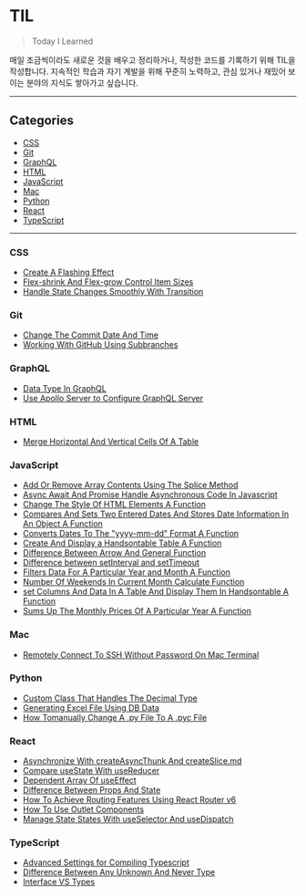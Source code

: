 # TIL

> Today I Learned

매일 조금씩이라도 새로운 것을 배우고 정리하거나, 작성한 코드를 기록하기 위해 TIL을 작성합니다.
지속적인 학습과 자기 계발을 위해 꾸준히 노력하고, 관심 있거나 재밌어 보이는 분야의 지식도 쌓아가고 싶습니다.

<hr>

## Categories

- [CSS](#css)
- [Git](#git)
- [GraphQL](#graphql)
- [HTML](#html)
- [JavaScript](#javascript)
- [Mac](#mac)
- [Python](#python)
- [React](#react)
- [TypeScript](#typescript)

<hr>

### CSS

- [Create A Flashing Effect](https://github.com/kmseunh/til/blob/main/CSS/create-a-flashing-effect.md)
- [Flex-shrink And Flex-grow Control Item Sizes](https://github.com/kmseunh/til/blob/main/CSS/flex-shrink-and-flex-grow-control-item-sizes.md)
- [Handle State Changes Smoothly With Transition](https://github.com/kmseunh/til/blob/main/CSS/handle-state-changes-smoothly-with-transition.md)

### Git

- [Change The Commit Date And Time](https://github.com/kmseunh/til/blob/main/Git/change-the-commit-date-and-time.md)
- [Working With GitHub Using Subbranches](https://github.com/kmseunh/til/blob/main/Git/working-with-github-using-subbranches.md)

### GraphQL

- [Data Type In GraphQL](https://github.com/kmseunh/til/blob/main/GraphQL/data-type-in-graphql.md)
- [Use Apollo Server to Configure GraphQL Server](https://github.com/kmseunh/til/blob/main/GraphQL/use-apollo-server-to-configure-graphql-server.md)

### HTML

- [Merge Horizontal And Vertical Cells Of A Table](https://github.com/kmseunh/til/blob/main/HTML/merge-horizontal-and-vertical-cells-of-a-table.md)

### JavaScript

- [Add Or Remove Array Contents Using The Splice Method](https://github.com/kmseunh/til/blob/main/javascript/add-or-remove-array-contents-using-the-splice-method.md)
- [Async Await And Promise Handle Asynchronous Code In Javascript](https://github.com/kmseunh/til/blob/main/javascript/async-await-and-promise-handle-asynchronous-code-in-javascript.md)
- [Change The Style Of HTML Elements A Function](https://github.com/kmseunh/til/blob/main/javascript/change%20the-style-of-html-elements-a-function.md)
- [Compares And Sets Two Entered Dates And Stores Date Information In An Object A Function](https://github.com/kmseunh/til/blob/main/javascript/compares-and-sets-two-entered-dates-and-stores-date-information-in-an-object-a-function.md)
- [Converts Dates To The "yyyy-mm-dd" Format A Function](https://github.com/kmseunh/til/blob/main/javascript/converts-dates-to-the-yyyy-mm-dd-format-a-function.md)
- [Create And Display a Handsontable Table A Function](https://github.com/kmseunh/til/blob/main/javascript/create-and-display-a-handsontable-table-a-function.md)
- [Difference Between Arrow And General Function](https://github.com/kmseunh/til/blob/main/javascript/difference-between-arrow-and-general-function.md)
- [Difference between setInterval and setTimeout](https://github.com/kmseunh/til/blob/main/javascript/difference-between-setInterval-and-setTimeout.md)
- [Filters Data For A Particular Year and Month A Function](https://github.com/kmseunh/til/blob/main/javascript/filters-data-for-a-particular-year-and-month-a-function.md)
- [Number Of Weekends In Current Month Calculate Function](https://github.com/kmseunh/til/blob/main/javascript/number-of-weekends-in-current-month-calculate-function.md)
- [set Columns And Data In A Table And Display Them In Handsontable A Function](https://github.com/kmseunh/til/blob/main/javascript/set-columns-and-data-in-a-table-and-display-them-in-handsontable-a-function.md)
- [Sums Up The Monthly Prices Of A Particular Year A Function](https://github.com/kmseunh/til/blob/main/javascript/sums-up-the-monthly-prices-of-a-particular-year-a-function.md)

### Mac

- [Remotely Connect To SSH Without Password On Mac Terminal](https://github.com/kmseunh/til/blob/main/Mac/remotely-connect-to-ssh-without-password-on-mac.md)

### Python

- [Custom Class That Handles The Decimal Type](https://github.com/kmseunh/til/blob/main/python/custom-class-that-handles-the-decimal-type.md)
- [Generating Excel File Using DB Data](https://github.com/kmseunh/til/blob/main/python/generating-excel-file-using-db-data.md)
- [How Tomanually Change A .py File To A .pyc File](https://github.com/kmseunh/til/blob/main/python/how-tomanually-change-a-py-file-to-a-pyc-file.md)

### React

- [Asynchronize With createAsyncThunk And createSlice.md](https://github.com/kmseunh/til/blob/main/react/asynchronize-with-createAsyncThunk-and-createSlice.md)
- [Compare useState With useReducer](https://github.com/kmseunh/til/blob/main/react/compare%20useState%20with%20useReducer.md)
- [Dependent Array Of useEffect](https://github.com/kmseunh/til/blob/main/react/dependent-array-of-useEffect.md)
- [Difference Between Props And State](https://github.com/kmseunh/til/blob/main/react/difference-between-props-and-state.md)
- [How To Achieve Routing Features Using React Router v6](https://github.com/kmseunh/til/blob/main/react/how-to-achieve-routing-features-using-react-router-dom-v6.md)
- [How To Use Outlet Components](https://github.com/kmseunh/til/blob/main/react/how-to-use-outlet-components.md)
- [Manage State States With useSelector And useDispatch](https://github.com/kmseunh/til/blob/main/react/manage-state-status-with-useSelector-and-useDispatch.md)

### TypeScript

- [Advanced Settings for Compiling Typescript](https://github.com/kmseunh/til/blob/main/TypeScript/advanced-settings-for-compiling-typescript.md)
- [Difference Between Any Unknown And Never Type](https://github.com/kmseunh/til/blob/main/TypeScript/difference-between-any-unknown-and-never-type.md)
- [Interface VS Types](<https://github.com/kmseunh/til/blob/main/TypeScript/interface-vs-types.md>)
